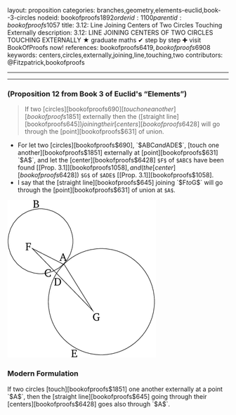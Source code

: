layout: proposition
categories: branches,geometry,elements-euclid,book--3-circles
nodeid: bookofproofs$1892
orderid: 1100
parentid: bookofproofs$1057
title: 3.12: Line Joining Centers of Two Circles Touching Externally
description: 3.12: LINE JOINING CENTERS OF TWO CIRCLES TOUCHING EXTERNALLY &#9733; graduate maths &#10004; step by step &#10010; visit BookOfProofs now!
references: bookofproofs$6419,bookofproofs$6908
keywords: centers,circles,externally,joining,line,touching,two
contributors: @Fitzpatrick,bookofproofs

---


---

### (Proposition 12 from Book 3 of Euclid's “Elements”)

> If two [circles][bookofproofs$690] [touch one another][bookofproofs$1851] externally then the ([straight line][bookofproofs$645]) joining their [centers][bookofproofs$6428] will go through the [point][bookofproofs$631] of union.
* For let two [circles][bookofproofs$690], `$ABC$` and `$ADE$`, [touch one another][bookofproofs$1851] externally at [point][bookofproofs$631] `$A$`, and let the [center][bookofproofs$6428] `$F$` of `$ABC$` have been found [[Prop. 3.1]][bookofproofs$1058], and (the [center][bookofproofs$6428]) `$G$` of `$ADE$` [[Prop. 3.1]][bookofproofs$1058].
* I say that the [straight line][bookofproofs$645] joining `$F$` to `$G$` will go through the [point][bookofproofs$631] of union at `$A$`.


![fig12e](https://github.com/bookofproofs/bookofproofs.github.io/blob/main/_sources/_assets/images/euclid/Book03/fig12e.png?raw=true)


### Modern Formulation

If two circles [touch][bookofproofs$1851] one another externally at a point `$A$`, then the [straight line][bookofproofs$645] going through their [centers][bookofproofs$6428] goes also through `$A$`.
